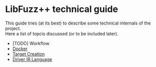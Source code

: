 # LibFuzz++ technical guide

This guide tries (at its best) to describe some technical internals of the project.  
Here a list of topcis discussed (or to be included later).

- [TODO] Workflow
- [Docker](./Docker.md)
- [Target Creation](./Target_Creation.md)
- [Driver IR Language](./Driver_IR.md)